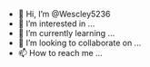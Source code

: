 - 👋 Hi, I’m @Wescley5236
- 👀 I’m interested in ...
- 🌱 I’m currently learning ...
- 💞️ I’m looking to collaborate on ...
- 📫 How to reach me ...

<!---
Wescley5236/Wescley5236 is a ✨ special ✨ repository because its `README.md` (this file) appears on your GitHub profile.
You can click the Preview link to take a look at your changes.
---
